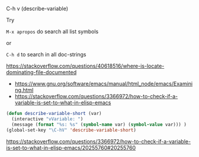 C-h v (describe-variable)

Try

`M-x apropos` do search all list symbols

or

`C-h d` to search in all doc-strings

https://stackoverflow.com/questions/40618516/where-is-locate-dominating-file-documented

- https://www.gnu.org/software/emacs/manual/html_node/emacs/Examining.html
- https://stackoverflow.com/questions/3366972/how-to-check-if-a-variable-is-set-to-what-in-elisp-emacs

```lisp
(defun describe-variable-short (var)
  (interactive "vVariable: ")
  (message (format "%s: %s" (symbol-name var) (symbol-value var))) )
(global-set-key "\C-hV" 'describe-variable-short)
```

https://stackoverflow.com/questions/3366972/how-to-check-if-a-variable-is-set-to-what-in-elisp-emacs/20255760#20255760